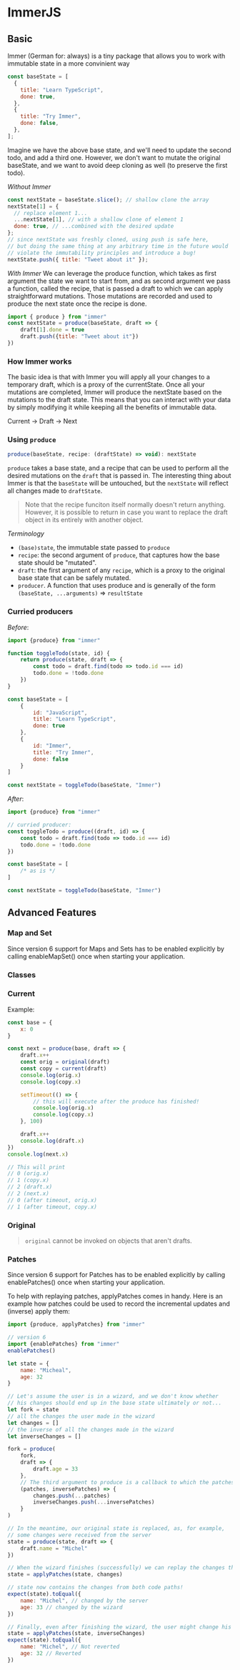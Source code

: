 # ImmerJS

## Basic
Immer (German for: always) is a tiny package that allows you to work with immutable state in a more convinient way

```js
const baseState = [
  {
    title: "Learn TypeScript",
    done: true,
  },
  {
    title: "Try Immer",
    done: false,
  },
];
```

Imagine we have the above base state, and we'll need to update the second todo, and add a third one. However, we don't want to mutate the original baseState, and we want to avoid deep cloning as well (to preserve the first todo).

*Without Immer*

```js
const nextState = baseState.slice(); // shallow clone the array
nextState[1] = {
  // replace element 1...
  ...nextState[1], // with a shallow clone of element 1
  done: true, // ...combined with the desired update
};
// since nextState was freshly cloned, using push is safe here,
// but doing the same thing at any arbitrary time in the future would
// violate the immutability principles and introduce a bug!
nextState.push({ title: "Tweet about it" });
```

*With Immer*
We can leverage the produce function, which takes as first argument the state we want to start from, and as second argument we pass a function, called the recipe, that is passed a draft to which we can apply straightforward mutations. Those mutations are recorded and used to produce the next state once the recipe is done.

```js
import { produce } from "immer"
const nextState = produce(baseState, draft => {
    draft[1].done = true
    draft.push({title: "Tweet about it"})
})
```

### How Immer works
The basic idea is that with Immer you will apply all your changes to a temporary draft, which is a proxy of the currentState. Once all your mutations are completed, Immer will produce the nextState based on the mutations to the draft state. This means that you can interact with your data by simply modifying it while keeping all the benefits of immutable data.

Current -> Draft -> Next

### Using `produce`
```js
produce(baseState, recipe: (draftState) => void): nextState
```

`produce` takes a base state, and a recipe that can be used to perform all the desired mutations on the `draft` that is passed in. The interesting thing about Immer is that the `baseState` will be untouched, but the `nextState` will reflect all changes made to `draftState`.

> Note that the recipe funciton itself normally doesn't return anything. However, it is possible to return in case you want to replace the draft object in its entirely with another object.

*Terminology*
- `(base)state`, the immutable state passed to `produce`
- `recipe`: the second argument of `produce`, that captures how the base state should be "mutated".
- `draft`: the first argument of any `recipe`, which is a proxy to the original base state that can be safely mutated.
- `producer`. A function that uses produce and is generally of the form `(baseState, ...arguments)` => `resultState`

### Curried producers
*Before*:
```js
import {produce} from "immer"

function toggleTodo(state, id) {
    return produce(state, draft => {
        const todo = draft.find(todo => todo.id === id)
        todo.done = !todo.done
    })
}

const baseState = [
    {
        id: "JavaScript",
        title: "Learn TypeScript",
        done: true
    },
    {
        id: "Immer",
        title: "Try Immer",
        done: false
    }
]

const nextState = toggleTodo(baseState, "Immer")
```

*After*:
```js
import {produce} from "immer"

// curried producer:
const toggleTodo = produce((draft, id) => {
    const todo = draft.find(todo => todo.id === id)
    todo.done = !todo.done
})

const baseState = [
    /* as is */
]

const nextState = toggleTodo(baseState, "Immer")
```

## Advanced Features

### Map and Set

Since version 6 support for Maps and Sets has to be enabled explicitly by calling enableMapSet() once when starting your application.

### Classes

### Current
Example:
```js
const base = {
    x: 0
}

const next = produce(base, draft => {
    draft.x++
    const orig = original(draft)
    const copy = current(draft)
    console.log(orig.x)
    console.log(copy.x)

    setTimeout(() => {
        // this will execute after the produce has finished!
        console.log(orig.x)
        console.log(copy.x)
    }, 100)

    draft.x++
    console.log(draft.x)
})
console.log(next.x)

// This will print
// 0 (orig.x)
// 1 (copy.x)
// 2 (draft.x)
// 2 (next.x)
// 0 (after timeout, orig.x)
// 1 (after timeout, copy.x)
```

### Original
> `original` cannot be invoked on objects that aren't drafts.

### Patches

Since version 6 support for Patches has to be enabled explicitly by calling enablePatches() once when starting your application.

To help with replaying patches, applyPatches comes in handy. Here is an example how patches could be used to record the incremental updates and (inverse) apply them:
```js
import {produce, applyPatches} from "immer"

// version 6
import {enablePatches} from "immer"
enablePatches()

let state = {
    name: "Micheal",
    age: 32
}

// Let's assume the user is in a wizard, and we don't know whether
// his changes should end up in the base state ultimately or not...
let fork = state
// all the changes the user made in the wizard
let changes = []
// the inverse of all the changes made in the wizard
let inverseChanges = []

fork = produce(
    fork,
    draft => {
        draft.age = 33
    },
    // The third argument to produce is a callback to which the patches will be fed
    (patches, inversePatches) => {
        changes.push(...patches)
        inverseChanges.push(...inversePatches)
    }
)

// In the meantime, our original state is replaced, as, for example,
// some changes were received from the server
state = produce(state, draft => {
    draft.name = "Michel"
})

// When the wizard finishes (successfully) we can replay the changes that were in the fork onto the *new* state!
state = applyPatches(state, changes)

// state now contains the changes from both code paths!
expect(state).toEqual({
    name: "Michel", // changed by the server
    age: 33 // changed by the wizard
})

// Finally, even after finishing the wizard, the user might change his mind and undo his changes...
state = applyPatches(state, inverseChanges)
expect(state).toEqual({
    name: "Michel", // Not reverted
    age: 32 // Reverted
})
```
